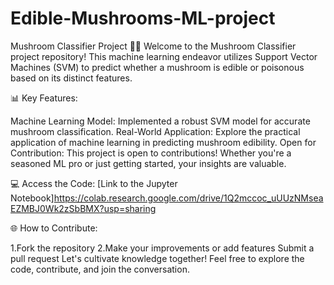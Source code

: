 # Edible-Mushrooms-ML-project

Mushroom Classifier Project 🍄🤖
Welcome to the Mushroom Classifier project repository! This machine learning endeavor utilizes Support Vector Machines (SVM) to predict whether a mushroom is edible or poisonous based on its distinct features.

📊 Key Features:

Machine Learning Model: Implemented a robust SVM model for accurate mushroom classification.
Real-World Application: Explore the practical application of machine learning in predicting mushroom edibility.
Open for Contribution: This project is open to contributions! Whether you're a seasoned ML pro or just getting started, your insights are valuable.

💻 Access the Code:
[Link to the Jupyter Notebook]https://colab.research.google.com/drive/1Q2mccoc_uUUzNMseaEZMBJ0Wk2zSbBMX?usp=sharing

🌐 How to Contribute:

1.Fork the repository
2.Make your improvements or add features
Submit a pull request
Let's cultivate knowledge together! Feel free to explore the code, contribute, and join the conversation.
